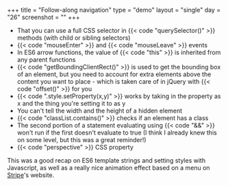 +++
title = "Follow-along navigation"
type = "demo"
layout = "single"
day = "26"
screenshot = ""
+++

* That you can use a full CSS selector in {{< code "querySelector()" >}} methods (with child or sibling selectors)
* {{< code "mouseEnter" >}} and {{< code "mouseLeave" >}} events
* In ES6 arrow functions, the value of {{< code "this" >}} is inherited from any parent functions
* {{< code "getBoundingClientRect()" >}} is used to get the bounding box of an element, but you need to account for extra elements above the content you want to place - which is taken care of in jQuery with {{< code "offset()" >}} for you
* {{< code ".style.setProperty(x,y)" >}} works by taking in the property as x and the thing you're setting it to as y
* You can't tell the width and the height of a hidden element
* {{< code "classList.contains()" >}} checks if an element has a class
* The second portion of a statement evaluating using {{< code "&&" >}} won't run if the first doesn't evaluate to true (I think I already knew this on some level, but this was a great reminder!)
* {{< code "perspective" >}} CSS property

This was a good recap on ES6 template strings and setting styles with Javascript, as well as a really nice animation effect based on a menu on [Stripe](https://stripe.com/)'s website.